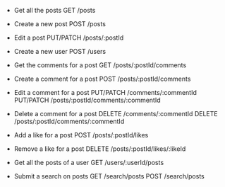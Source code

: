 - Get all the posts
  GET /posts

- Create a new post
  POST /posts

- Edit a post
  PUT/PATCH /posts/:postId

- Create a new user
  POST /users

- Get the comments for a post
  GET /posts/:postId/comments

- Create a comment for a post
  POST /posts/:postId/comments

- Edit a comment for a post
  PUT/PATCH /comments/:commentId
  PUT/PATCH /posts/:postId/comments/:commentId

- Delete a comment for a post
  DELETE /comments/:commentId
  DELETE /posts/:postId/comments/:commentId

- Add a like for a post
  POST /posts/:postId/likes

- Remove a like for a post
  DELETE /posts/:postId/likes/:likeId

- Get all the posts of a user
  GET /users/:userId/posts

- Submit a search on posts
  GET /search/posts
  POST /search/posts